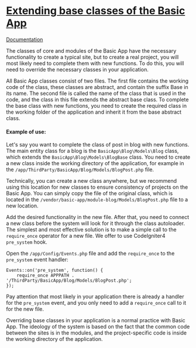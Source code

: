 # [Extending base classes of the Basic App](http://basic-app.com/docs/extending-base-classes.md)

[Documentation](/docs)

The classes of core and modules of the Basic App have the necessary functionality to create a typical site, but to create a real project, you will most likely need to complete them with new functions. To do this, you will need to override the necessary classes in your application.

All Basic App classes consist of two files. The first file contains the working code of the class, these classes are abstract, and contain the suffix Base in its name. The second file is called the name of the class that is used in the code, and the class in this file extends the abstract base class. To complete the base class with new functions, you need to create the required class in the working folder of the application and inherit it from the base abstract class.

#### Example of use:

Let's say you want to complete the class of post in blog with new functions. The main entity class for a blog is the `BasicApp\Blog\Models\Blog` class, which extends the `BasicApp\Blog\Models\BlogBase` class. You need to create a new class inside the working directory of the application, for example in the `/app/ThirdParty/BasicApp/Blog/Models/BlogPost.php` file.

Technically, you can create a new class anywhere, but we recommend using this location for new classes to ensure consistency of projects on the Basic App. You can simply copy the file of the original class, which is located in the `/vendor/basic-app/module-blog/Models/BlogPost.php` file to a new location.

Add the desired functionality in the new file. After that, you need to connect a new class before the system will look for it through the class autoloader. The simplest and most effective solution is to make a simple call to the `require_once` operator for a new file. We offer to use CodeIgniter4 `pre_system` hook.

Open the `/app/Config/Events.php` file and add the `require_once` to the `pre_system` event handler:

```
Events::on('pre_system', function() {
    require_once APPPATH . '/ThirdParty/BasicApp/Blog/Models/BlogPost.php';
});
```

Pay attention that most likely in your application there is already a handler for the `pre_system` event, and you only need to add a `require_once` call to it for the new file.

Overriding base classes in your application is a normal practice with Basic App. The ideology of the system is based on the fact that the common code between the sites is in the modules, and the project-specific code is inside the working directory of the application.